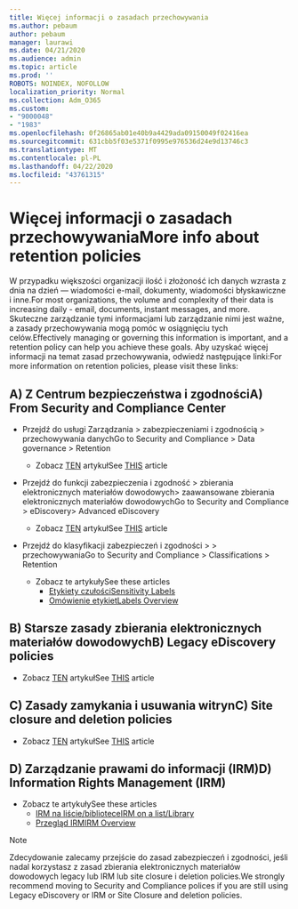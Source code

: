 ```yaml
---
title: Więcej informacji o zasadach przechowywania
ms.author: pebaum
author: pebaum
manager: laurawi
ms.date: 04/21/2020
ms.audience: admin
ms.topic: article
ms.prod: ''
ROBOTS: NOINDEX, NOFOLLOW
localization_priority: Normal
ms.collection: Adm_O365
ms.custom:
- "9000048"
- "1983"
ms.openlocfilehash: 0f26865ab01e40b9a4429ada09150049f02416ea
ms.sourcegitcommit: 631cbb5f03e5371f0995e976536d24e9d13746c3
ms.translationtype: MT
ms.contentlocale: pl-PL
ms.lasthandoff: 04/22/2020
ms.locfileid: "43761315"
---
```

# <a name="more-info-about-retention-policies"></a><span data-ttu-id="ccac1-102">Więcej informacji o zasadach przechowywania</span><span class="sxs-lookup"><span data-stu-id="ccac1-102">More info about retention policies</span></span>

<span data-ttu-id="ccac1-103">W przypadku większości organizacji ilość i złożoność ich danych wzrasta z dnia na dzień — wiadomości e-mail, dokumenty, wiadomości błyskawiczne i inne.</span><span class="sxs-lookup"><span data-stu-id="ccac1-103">For most organizations, the volume and complexity of their data is increasing daily - email, documents, instant messages, and more.</span></span> <span data-ttu-id="ccac1-104">Skuteczne zarządzanie tymi informacjami lub zarządzanie nimi jest ważne, a zasady przechowywania mogą pomóc w osiągnięciu tych celów.</span><span class="sxs-lookup"><span data-stu-id="ccac1-104">Effectively managing or governing this information is important, and a retention policy can help you achieve these goals.</span></span> <span data-ttu-id="ccac1-105">Aby uzyskać więcej informacji na temat zasad przechowywania, odwiedź następujące linki:</span><span class="sxs-lookup"><span data-stu-id="ccac1-105">For more information on retention policies, please visit these links:</span></span>

## <a name="a-from-security-and-compliance-center"></a><span data-ttu-id="ccac1-106">A) Z Centrum bezpieczeństwa i zgodności</span><span class="sxs-lookup"><span data-stu-id="ccac1-106">A) From Security and Compliance Center</span></span>

- <span data-ttu-id="ccac1-107">Przejdź do usługi Zarządzania > zabezpieczeniami i zgodnością > przechowywania danych</span><span class="sxs-lookup"><span data-stu-id="ccac1-107">Go to Security and Compliance > Data governance > Retention</span></span>
  - <span data-ttu-id="ccac1-108">Zobacz [TEN](https://docs.microsoft.com/office365/securitycompliance/retention-policies) artykuł</span><span class="sxs-lookup"><span data-stu-id="ccac1-108">See [THIS](https://docs.microsoft.com/office365/securitycompliance/retention-policies) article</span></span>

- <span data-ttu-id="ccac1-109">Przejdź do funkcji zabezpieczenia i zgodność > zbierania elektronicznych materiałów dowodowych> zaawansowane zbierania elektronicznych materiałów dowodowych</span><span class="sxs-lookup"><span data-stu-id="ccac1-109">Go to Security and Compliance > eDiscovery> Advanced eDiscovery</span></span> 
  - <span data-ttu-id="ccac1-110">Zobacz [TEN](https://docs.microsoft.com/office365/securitycompliance/ediscovery-cases) artykuł</span><span class="sxs-lookup"><span data-stu-id="ccac1-110">See [THIS](https://docs.microsoft.com/office365/securitycompliance/ediscovery-cases) article</span></span>

- <span data-ttu-id="ccac1-111">Przejdź do klasyfikacji zabezpieczeń i zgodności > > przechowywania</span><span class="sxs-lookup"><span data-stu-id="ccac1-111">Go to Security and Compliance > Classifications > Retention</span></span>
  - <span data-ttu-id="ccac1-112">Zobacz te artykuły</span><span class="sxs-lookup"><span data-stu-id="ccac1-112">See these articles</span></span>
    - [<span data-ttu-id="ccac1-113">Etykiety czułości</span><span class="sxs-lookup"><span data-stu-id="ccac1-113">Sensitivity Labels</span></span>](https://docs.microsoft.com/office365/securitycompliance/sensitivity-labels)
    - [<span data-ttu-id="ccac1-114">Omówienie etykiet</span><span class="sxs-lookup"><span data-stu-id="ccac1-114">Labels Overview</span></span>](https://docs.microsoft.com/office365/securitycompliance/labels)

## <a name="b-legacy-ediscovery-policies"></a><span data-ttu-id="ccac1-115">B) Starsze zasady zbierania elektronicznych materiałów dowodowych</span><span class="sxs-lookup"><span data-stu-id="ccac1-115">B) Legacy eDiscovery policies</span></span>

- <span data-ttu-id="ccac1-116">Zobacz [TEN](https://support.office.com/article/Set-up-an-eDiscovery-Center-in-SharePoint-Online-A18F8975-AA7F-43B4-A7D6-001D14744D8E) artykuł</span><span class="sxs-lookup"><span data-stu-id="ccac1-116">See [THIS](https://support.office.com/article/Set-up-an-eDiscovery-Center-in-SharePoint-Online-A18F8975-AA7F-43B4-A7D6-001D14744D8E) article</span></span>

## <a name="c-site-closure-and-deletion-policies"></a><span data-ttu-id="ccac1-117">C) Zasady zamykania i usuwania witryn</span><span class="sxs-lookup"><span data-stu-id="ccac1-117">C) Site closure and deletion policies</span></span>

- <span data-ttu-id="ccac1-118">Zobacz [TEN](https://support.office.com/article/Use-policies-for-site-closure-and-deletion-A8280D82-27FD-48C5-9ADF-8A5431208BA5) artykuł</span><span class="sxs-lookup"><span data-stu-id="ccac1-118">See [THIS](https://support.office.com/article/Use-policies-for-site-closure-and-deletion-A8280D82-27FD-48C5-9ADF-8A5431208BA5) article</span></span>  

## <a name="d-information-rights-management-irm"></a><span data-ttu-id="ccac1-119">D) Zarządzanie prawami do informacji (IRM)</span><span class="sxs-lookup"><span data-stu-id="ccac1-119">D) Information Rights Management (IRM)</span></span>

- <span data-ttu-id="ccac1-120">Zobacz te artykuły</span><span class="sxs-lookup"><span data-stu-id="ccac1-120">See these articles</span></span>
  - [<span data-ttu-id="ccac1-121">IRM na liście/bibliotece</span><span class="sxs-lookup"><span data-stu-id="ccac1-121">IRM on a list/Library</span></span>](https://support.office.com/article/apply-information-rights-management-to-a-list-or-library-3bdb5c4e-94fc-4741-b02f-4e7cc3c54aa1)
  - [<span data-ttu-id="ccac1-122">Przegląd IRM</span><span class="sxs-lookup"><span data-stu-id="ccac1-122">IRM Overview</span></span>](https://support.office.com/article/create-and-apply-information-management-policies-eb501fe9-2ef6-4150-945a-65a6451ee9e9)

> [!Note]
> <span data-ttu-id="ccac1-123">Zdecydowanie zalecamy przejście do zasad zabezpieczeń i zgodności, jeśli nadal korzystasz z zasad zbierania elektronicznych materiałów dowodowych legacy lub IRM lub site closure i deletion policies.</span><span class="sxs-lookup"><span data-stu-id="ccac1-123">We strongly recommend moving to Security and Compliance polices if you are still using Legacy eDiscovery or IRM or Site Closure and deletion policies.</span></span>
